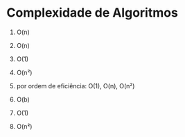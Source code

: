 # Complexidade de Algoritmos


1. O(n)

2. O(n)

3. O(1)

4. O(n²)

5. por ordem de eficiência: O(1), O(n), O(n²)

6. O(b)

7. O(1)

8. O(n²)